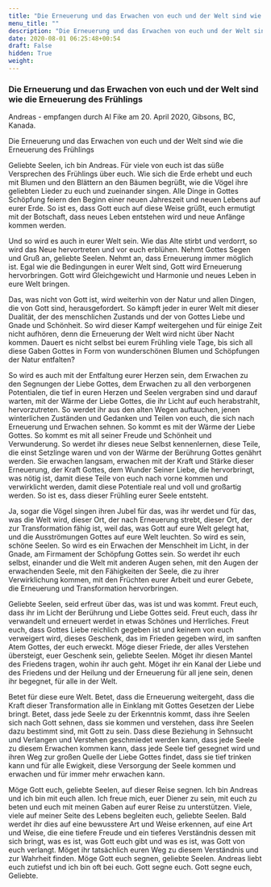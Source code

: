 ```yaml
---
title: "Die Erneuerung und das Erwachen von euch und der Welt sind wie die Erneuerung des Frühlings"
menu_title: ""
description: "Die Erneuerung und das Erwachen von euch und der Welt sind wie die Erneuerung des Frühlings"
date: 2020-08-01 06:25:48+00:54
draft: False
hidden: True
weight:
---
```

### Die Erneuerung und das Erwachen von euch und der Welt sind wie die Erneuerung des Frühlings

Andreas - empfangen durch Al Fike am 20. April 2020, Gibsons, BC, Kanada.

Die Erneuerung und das Erwachen von euch und der Welt sind wie die Erneuerung des Frühlings

Geliebte Seelen, ich bin Andreas. Für viele von euch ist das süße Versprechen des Frühlings über euch. Wie sich die Erde erhebt und euch mit Blumen und den Blättern an den Bäumen begrüßt, wie die Vögel ihre geliebten Lieder zu euch und zueinander singen. Alle Dinge in Gottes Schöpfung feiern den Beginn einer neuen Jahreszeit und neuen Lebens auf eurer Erde. So ist es, dass Gott euch auf diese Weise grüßt, euch ermutigt mit der Botschaft, dass neues Leben entstehen wird und neue Anfänge kommen werden.

Und so wird es auch in eurer Welt sein. Wie das Alte stirbt und verdorrt, so wird das Neue hervortreten und vor euch erblühen. Nehmt Gottes Segen und Gruß an, geliebte Seelen. Nehmt an, dass Erneuerung immer möglich ist. Egal wie die Bedingungen in eurer Welt sind, Gott wird Erneuerung hervorbringen. Gott wird Gleichgewicht und Harmonie und neues Leben in eure Welt bringen.

Das, was nicht von Gott ist, wird weiterhin von der Natur und allen Dingen, die von Gott sind, herausgefordert. So kämpft jeder in eurer Welt mit dieser Dualität, der des menschlichen Zustands und der von Gottes Liebe und Gnade und Schönheit. So wird dieser Kampf weitergehen und für einige Zeit nicht aufhören, denn die Erneuerung der Welt wird nicht über Nacht kommen. Dauert es nicht selbst bei eurem Frühling viele Tage, bis sich all diese Gaben Gottes in Form von wunderschönen Blumen und Schöpfungen der Natur entfalten?

So wird es auch mit der Entfaltung eurer Herzen sein, dem Erwachen zu den Segnungen der Liebe Gottes, dem Erwachen zu all den verborgenen Potentialen, die tief in euren Herzen und Seelen vergraben sind und darauf warten, mit der Wärme der Liebe Gottes, die ihr Licht auf euch herabstrahlt, hervorzutreten. So werdet ihr aus den alten Wegen auftauchen, jenen winterlichen Zuständen und Gedanken und Teilen von euch, die sich nach Erneuerung und Erwachen sehnen. So kommt es mit der Wärme der Liebe Gottes. So kommt es mit all seiner Freude und Schönheit und Verwunderung. So werdet ihr dieses neue Selbst kennenlernen, diese Teile, die einst Setzlinge waren und von der Wärme der Berührung Gottes genährt werden. Sie erwachen langsam, erwachen mit der Kraft und Stärke dieser Erneuerung, der Kraft Gottes, dem Wunder Seiner Liebe, die hervorbringt, was nötig ist, damit diese Teile von euch nach vorne kommen und verwirklicht werden, damit diese Potentiale real und voll und großartig werden. So ist es, dass dieser Frühling eurer Seele entsteht.

Ja, sogar die Vögel singen ihren Jubel für das, was ihr werdet und für das, was die Welt wird, dieser Ort, der nach Erneuerung strebt, dieser Ort, der zur Transformation fähig ist, weil das, was Gott auf eure Welt gelegt hat, und die Ausströmungen Gottes auf eure Welt leuchten. So wird es sein, schöne Seelen. So wird es ein Erwachen der Menschheit im Licht, in der Gnade, am Firmament der Schöpfung Gottes sein. So werdet ihr euch selbst, einander und die Welt mit anderen Augen sehen, mit den Augen der erwachenden Seele, mit den Fähigkeiten der Seele, die zu ihrer Verwirklichung kommen, mit den Früchten eurer Arbeit und eurer Gebete, die Erneuerung und Transformation hervorbringen.

Geliebte Seelen, seid erfreut über das, was ist und was kommt. Freut euch, dass ihr im Licht der Berührung und Liebe Gottes seid. Freut euch, dass ihr verwandelt und erneuert werdet in etwas Schönes und Herrliches. Freut euch, dass Gottes Liebe reichlich gegeben ist und keinem von euch verweigert wird, dieses Geschenk, das im Frieden gegeben wird, im sanften Atem Gottes, der euch erweckt. Möge dieser Friede, der alles Verstehen übersteigt, euer Geschenk sein, geliebte Seelen. Möget ihr diesen Mantel des Friedens tragen, wohin ihr auch geht. Möget ihr ein Kanal der Liebe und des Friedens und der Heilung und der Erneuerung für all jene sein, denen ihr begegnet, für alle in der Welt.

Betet für diese eure Welt. Betet, dass die Erneuerung weitergeht, dass die Kraft dieser Transformation alle in Einklang mit Gottes Gesetzen der Liebe bringt. Betet, dass jede Seele zu der Erkenntnis kommt, dass ihre Seelen sich nach Gott sehnen, dass sie kommen und verstehen, dass ihre Seelen dazu bestimmt sind, mit Gott zu sein. Dass diese Beziehung in Sehnsucht und Verlangen und Verstehen geschmiedet werden kann, dass jede Seele zu diesem Erwachen kommen kann, dass jede Seele tief gesegnet wird und ihren Weg zur großen Quelle der Liebe Gottes findet, dass sie tief trinken kann und für alle Ewigkeit, diese Versorgung der Seele kommen und erwachen und für immer mehr erwachen kann.

Möge Gott euch, geliebte Seelen, auf dieser Reise segnen. Ich bin Andreas und ich bin mit euch allen. Ich freue mich, euer Diener zu sein, mit euch zu beten und euch mit meinen Gaben auf eurer Reise zu unterstützen. Viele, viele auf meiner Seite des Lebens begleiten euch, geliebte Seelen. Bald werdet ihr dies auf eine bewusstere Art und Weise erkennen, auf eine Art und Weise, die eine tiefere Freude und ein tieferes Verständnis dessen mit sich bringt, was es ist, was Gott euch gibt und was es ist, was Gott von euch verlangt. Möget ihr tatsächlich euren Weg zu diesem Verständnis und zur Wahrheit finden. Möge Gott euch segnen, geliebte Seelen. Andreas liebt euch zutiefst und ich bin oft bei euch. Gott segne euch. Gott segne euch, Geliebte.
